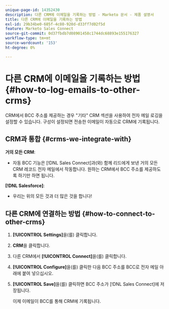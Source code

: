 ```yaml
---
unique-page-id: 14352430
description: 다른 CRM에 이메일을 기록하는 방법 - Marketo 문서 - 제품 설명서
title: 다른 CRM에 이메일을 기록하는 방법
exl-id: 29b34be0-685f-4c80-920d-d33ff7d02f5d
feature: Marketo Sales Connect
source-git-commit: 0d37fbdb7d08901458c1744dc68893e155176327
workflow-type: tm+mt
source-wordcount: '153'
ht-degree: 0%

---
```


# 다른 CRM에 이메일을 기록하는 방법 {#how-to-log-emails-to-other-crms}

CRM에서 BCC 주소를 제공하는 경우 &quot;기타&quot; CRM 섹션을 사용하여 전자 메일 로깅을 설정할 수 있습니다. 구성이 설정되면 전송한 이메일이 자동으로 CRM에 기록됩니다.

## CRM과 통합 {#crms-we-integrate-with}

**거의 모든 CRM**:

* 자동 BCC 기능은 [!DNL Sales Connect]과(와) 함께 리드에게 보낸 거의 모든 CRM 레코드 전자 메일에서 작동합니다. 원하는 CRM에서 BCC 주소를 제공하도록 하기만 하면 됩니다.

**[!DNL Salesforce]**:

* 우리는 위의 모든 것과 더 많은 것을 합니다!

## 다른 CRM에 연결하는 방법 {#how-to-connect-to-other-crms}

1. **[!UICONTROL Settings]**&#x200B;을(를) 클릭합니다.
1. **CRM**&#x200B;을 클릭합니다.
1. 다른 CRM에서 **[!UICONTROL Connect]**&#x200B;을(를) 클릭합니다.
1. **[!UICONTROL Configure]**&#x200B;을(를) 클릭한 다음 BCC 주소를 BCC로 전자 메일 아래에 붙여 넣으십시오.
1. **[!UICONTROL Save]**&#x200B;을(를) 클릭하면 BCC 주소가 [!DNL Sales Connect]에 저장됩니다.

   이제 이메일이 BCC를 통해 CRM에 기록됩니다.

